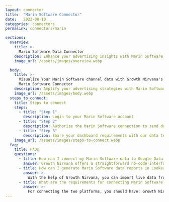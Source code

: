 ```yaml
---
layout: connector
title:  "Marin Software Connector"
date:   2023-08-10
categories: connectors
permalink: connectors/marin

sections:
  overview:
    title: >-
      Marin Software Data Connector
    description: Enhance your advertising insights with Marin Software integration. Seamlessly merge advertising performance data from Marin Software with Looker Studio's analytical capabilities, unlocking insights that shape ad strategies, audience engagement, and campaign success.
    image_url: /assets/images/overview.webp

  body:
    title: >-
      Visualize Your Marin Software channel data with Growth Nirvana's
      Marin Software Connector
    description: Amplify your advertising strategies with Marin Software insights integrated into Looker Studio.
    image_url: /assets/images/body.webp
  steps_to_connect:
    title: Steps to connect
    steps:
      - title: "Step 1"
        description: Login to your Marin Software account
      - title: "Step 2"
        description: Authorize the Marin Software connection to send data to Growth Nirvana
      - title: "Step 3"
        description: Share your dashboard requirements with our data team. We will build the report for you.
    image_url: /assets/images/steps-to-connect.webp
  faq:
    title: FAQs
    questions:
      - title: How can I connect my Marin Software data to Google Data Studio/Looker Studio?
        answer: Growth Nirvana offers a straightforward no-code interface to connect to Marin Software data sources.
      - title: How can I generate Marin Software data reports in Looker Studio?
        answer: >-
          With the help of Growth Nirvana, you can import live data from Marin Software into Looker Studio. These data can be viewed in charts, tables, and dashboards to generate branded reports that can be shared instantly.
      - title: What are the requirements for connecting Marin Software and Looker Studio?
        answer: >-
          For connecting the two platforms, you should have: Growth Nirvana Account and Marin Software Ads Account
---
```

